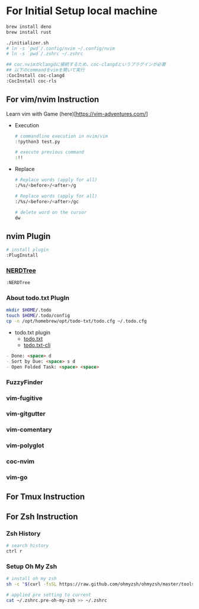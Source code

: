 # For Initial Setup local machine

```bash
brew install deno
brew install rust

./initializer.sh
# ln -s `pwd`/.config/nvim ~/.config/nvim
# ln -s `pwd`/.zshrc ~/.zshrc

## coc.nvimがclangdに接続するため、coc-clangdというプラグインが必要
## 以下のcommandをvimを開いて実行
:CocInstall coc-clangd 
:CocInstall coc-rls
```

## For vim/nvim Instruction
Learn vim with Game (here)[https://vim-adventures.com/]

- Execution
  ```bash
  # commandline execution in nvim/vim
  :!python3 test.py 

  # execute previous command
  :!!
  ```

- Replace
  ```bash
  # Replace words (apply for all)
  :/%s/<before>/<after>/g
  
  # Replace words (apply for all)
  :/%s/<before>/<after>/gc

  # delete word on the cursor
  dw
  ```

## nvim Plugin
```bash
# install plugin
:PlugInstall
```

### [NERDTree](https://github.com/preservim/nerdtree)
```bash
:NERDTree
```

### About todo.txt PlugIn

```bash
mkdir $HOME/.todo
touch $HOME/.todo/config
cp -n /opt/homebrew/opt/todo-txt/todo.cfg ~/.todo.cfg
```

- todo.txt plugin
  - [todo.txt](https://github.com/callmekohei/vim-todoedit/blob/master/doc/todoedit.txt)
  - [todo.txt-cli](https://github.com/todotxt/todo.txt-cli)

```md
- Done: <space> d
- Sort by Due: <space> s d
- Open Folded Task: <space> <space>
```

### FuzzyFinder
### vim-fugitive
### vim-gitgutter
### vim-comentary
### vim-polyglot
### coc-nvim
### vim-go

## For Tmux Instruction

## For Zsh Instruction

### Zsh History
```zsh
# search history
ctrl r
```

### Setup Oh My Zsh
```zsh
# install oh my zsh
sh -c "$(curl -fsSL https://raw.github.com/ohmyzsh/ohmyzsh/master/tools/install.sh)"

# applied pre setting to current
cat ~/.zshrc.pre-oh-my-zsh >> ~/.zshrc
```


